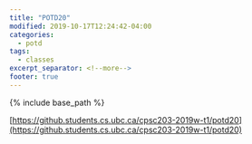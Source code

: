 ```yaml
---
title: "POTD20"
modified: 2019-10-17T12:24:42-04:00
categories:
  - potd
tags:
  - classes
excerpt_separator: <!--more-->
footer: true
---
```


{% include base_path %}

[https://github.students.cs.ubc.ca/cpsc203-2019w-t1/potd20](https://github.students.cs.ubc.ca/cpsc203-2019w-t1/potd20)

<!--more-->

